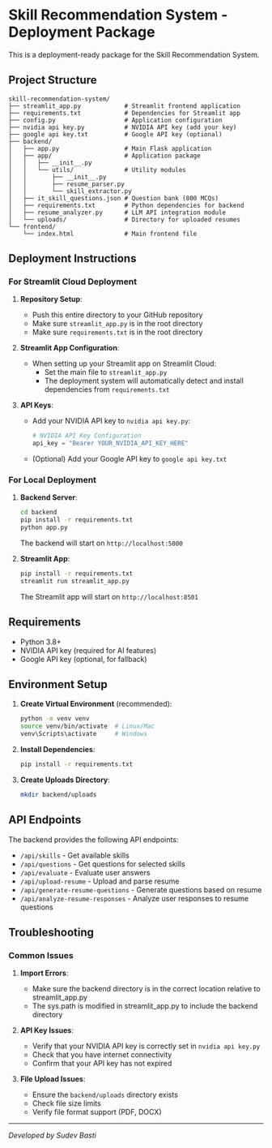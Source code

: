 # Skill Recommendation System - Deployment Package

This is a deployment-ready package for the Skill Recommendation System.

## Project Structure

```
skill-recommendation-system/
├── streamlit_app.py            # Streamlit frontend application
├── requirements.txt            # Dependencies for Streamlit app
├── config.py                   # Application configuration
├── nvidia api key.py           # NVIDIA API key (add your key)
├── google api key.txt          # Google API key (optional)
├── backend/
│   ├── app.py                  # Main Flask application
│   ├── app/                    # Application package
│   │   ├── __init__.py
│   │   └── utils/              # Utility modules
│   │       ├── __init__.py
│   │       ├── resume_parser.py
│   │       └── skill_extractor.py
│   ├── it_skill_questions.json # Question bank (800 MCQs)
│   ├── requirements.txt        # Python dependencies for backend
│   ├── resume_analyzer.py      # LLM API integration module
│   └── uploads/                # Directory for uploaded resumes
└── frontend/
    └── index.html              # Main frontend file
```

## Deployment Instructions

### For Streamlit Cloud Deployment

1. **Repository Setup**:
   - Push this entire directory to your GitHub repository
   - Make sure `streamlit_app.py` is in the root directory
   - Make sure `requirements.txt` is in the root directory

2. **Streamlit App Configuration**:
   - When setting up your Streamlit app on Streamlit Cloud:
     - Set the main file to `streamlit_app.py`
     - The deployment system will automatically detect and install dependencies from `requirements.txt`

3. **API Keys**:
   - Add your NVIDIA API key to `nvidia api key.py`:
     ```python
     # NVIDIA API Key Configuration
     api_key = "Bearer YOUR_NVIDIA_API_KEY_HERE"
     ```
   - (Optional) Add your Google API key to `google api key.txt`

### For Local Deployment

1. **Backend Server**:
   ```bash
   cd backend
   pip install -r requirements.txt
   python app.py
   ```
   The backend will start on `http://localhost:5000`

2. **Streamlit App**:
   ```bash
   pip install -r requirements.txt
   streamlit run streamlit_app.py
   ```
   The Streamlit app will start on `http://localhost:8501`

## Requirements

- Python 3.8+
- NVIDIA API key (required for AI features)
- Google API key (optional, for fallback)

## Environment Setup

1. **Create Virtual Environment** (recommended):
   ```bash
   python -m venv venv
   source venv/bin/activate  # Linux/Mac
   venv\Scripts\activate     # Windows
   ```

2. **Install Dependencies**:
   ```bash
   pip install -r requirements.txt
   ```

3. **Create Uploads Directory**:
   ```bash
   mkdir backend/uploads
   ```

## API Endpoints

The backend provides the following API endpoints:
- `/api/skills` - Get available skills
- `/api/questions` - Get questions for selected skills
- `/api/evaluate` - Evaluate user answers
- `/api/upload-resume` - Upload and parse resume
- `/api/generate-resume-questions` - Generate questions based on resume
- `/api/analyze-resume-responses` - Analyze user responses to resume questions

## Troubleshooting

### Common Issues

1. **Import Errors**:
   - Make sure the backend directory is in the correct location relative to streamlit_app.py
   - The sys.path is modified in streamlit_app.py to include the backend directory

2. **API Key Issues**:
   - Verify that your NVIDIA API key is correctly set in `nvidia api key.py`
   - Check that you have internet connectivity
   - Confirm that your API key has not expired

3. **File Upload Issues**:
   - Ensure the `backend/uploads` directory exists
   - Check file size limits
   - Verify file format support (PDF, DOCX)

---

*Developed by Sudev Basti*
